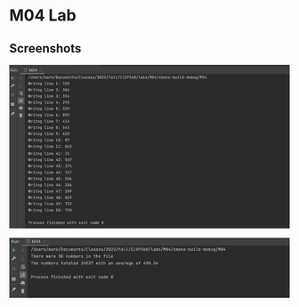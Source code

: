 # M04 Lab

## Screenshots

![Writing 50 random numbers to file (1 - 1000) clipped image](m04-1.jpg)

![Reading numbers from file and displaying total and average](m04-2.jpg)
